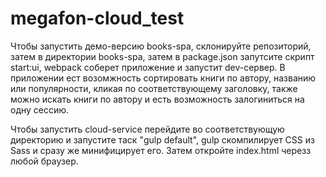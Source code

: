 # megafon-cloud_test
Чтобы запустить демо-версию books-spa, склонируйте репозиторий, затем в директории books-spa, затем в package.json запутсите скрипт start:ui, webpack соберет приложение и запустит dev-сервер. В приложении ест возомжность сортировать книги по автору, названию или популярности, кликая по соответствующему заголовку, также можно искать книги по автору и есть возможность залогиниться на одну сессию.

Чтобы запустить cloud-service перейдите во соответствующую директорию и запустите таск "gulp default", gulp скомпилирует CSS из Sass  и сразу же минифицирует его. Затем откройте index.html черезз любой браузер.

